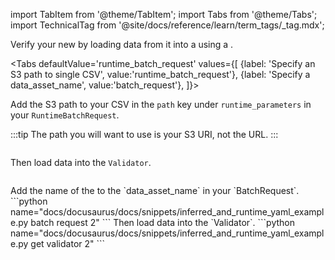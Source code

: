 import TabItem from '@theme/TabItem';
import Tabs from '@theme/Tabs';
import TechnicalTag from '@site/docs/reference/learn/term_tags/_tag.mdx';

Verify your new <TechnicalTag tag="datasource" text="Data Source" /> by loading data from it into a <TechnicalTag tag="validator" text="Validator" /> using a <TechnicalTag tag="batch_request" text="Batch Request" />.

<Tabs
  defaultValue='runtime_batch_request'
  values={[
  {label: 'Specify an S3 path to single CSV', value:'runtime_batch_request'},
  {label: 'Specify a data_asset_name', value:'batch_request'},
  ]}>

<TabItem value="runtime_batch_request">

Add the S3 path to your CSV in the `path` key under `runtime_parameters` in your `RuntimeBatchRequest`.

:::tip
The path you will want to use is your S3 URI, not the URL.
:::

```python name="docs/docusaurus/docs/snippets/inferred_and_runtime_yaml_example.py batch request 1"
```

Then load data into the `Validator`.

```python name="docs/docusaurus/docs/snippets/inferred_and_runtime_yaml_example.py get validator 1"
```
</TabItem>
<TabItem value="batch_request">
Add the name of the <TechnicalTag tag="data_asset" text="Data Asset" /> to the `data_asset_name` in your `BatchRequest`.
```python name="docs/docusaurus/docs/snippets/inferred_and_runtime_yaml_example.py batch request 2"
```
Then load data into the `Validator`.
```python name="docs/docusaurus/docs/snippets/inferred_and_runtime_yaml_example.py get validator 2"
```
</TabItem>
</Tabs>